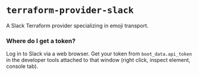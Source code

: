 # `terraform-provider-slack`

A Slack Terraform provider specializing in emoji transport.

### Where do I get a token?

Log in to Slack via a web browser. Get your token from `boot_data.api_token` in the developer tools attached to that window (right click, inspect element, console tab).
